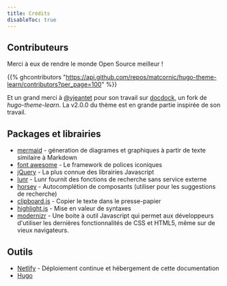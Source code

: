 ```yaml
---
title: Crédits
disableToc: true
---
```


## Contributeurs

Merci à eux <i class="fas fa-heart"></i> de rendre le monde Open Source meilleur !

{{% ghcontributors "https://api.github.com/repos/matcornic/hugo-theme-learn/contributors?per_page=100" %}}

Et un grand merci à [@vjeantet](https://github.com/vjeantet) pour son travail sur [docdock](https://github.com/vjeantet/hugo-theme-docdock), un fork de _hugo-theme-learn_. La v2.0.0 du thème est en grande partie inspirée de son travail.

## Packages et librairies

-   [mermaid](https://knsv.github.io/mermaid) - géneration de diagrames et graphiques à partir de texte similaire à Markdown
-   [font awesome](http://fontawesome.io/) - Le framework de polices iconiques
-   [jQuery](https://jquery.com) - La plus connue des librairies Javascript
-   [lunr](https://lunrjs.com) - Lunr fournit des fonctions de recherche sans service externe
-   [horsey](https://bevacqua.github.io/horsey/) - Autocomplétion de composants (utiliser pour les suggestions de recherche)
-   [clipboard.js](https://zenorocha.github.io/clipboard.js) - Copier le texte dans le presse-papier
-   [highlight.js](https://highlightjs.org) - Mise en valeur de syntaxes
-   [modernizr](https://modernizr.com) - Une boite à outil Javascript qui permet aux développeurs d'utiliser les dernières fonctionnalités de CSS et HTML5, même sur de vieux navigateurs.

## Outils

-   [Netlify](https://www.netlify.com) - Déploiement continue et hébergement de cette documentation
-   [Hugo](https://gohugo.io/)
